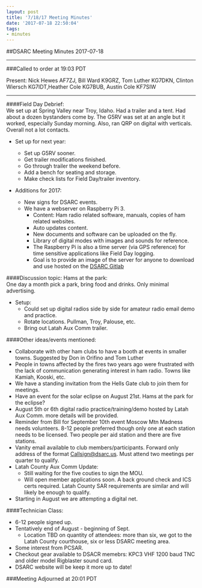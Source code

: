 ```yaml
---
layout: post
title: '7/18/17 Meeting Minutes'
date: '2017-07-18 22:50:04'
tags:
- minutes
---
```



##DSARC Meeting Minutes 2017-07-18

---

###Called to order at 19:03 PDT

Present: Nick Hewes AF7ZJ, Bill Ward K9GRZ, Tom Luther KG7DKN, Clinton Wiersch KG7IDT,Heather Cole KG7BUB, Austin Cole KF7SIW

---

####Field Day Debrief:  
We set up at Spring Valley near Troy, Idaho. Had a trailer and a tent. Had about a dozen bystanders come by. The G5RV was set at an angle but it worked, especially Sunday morning. Also, ran QRP on digital with verticals.  Overall not a lot contacts. 

* Set up for next year: 
    * Set up G5RV sooner.
    * Get trailer modifications finished. 
    * Go through trailer the weekend before.
    * Add a bench for seating and storage. 
    * Make check lists for Field Day/trailer inventory. 
    
* Additions for 2017: 
    * New signs for DSARC events. 
    * We have a webserver on Raspberry Pi 3.
        * Content: Ham radio related software, manuals, copies of ham related websites.
        * Auto updates content. 
        * New documents and software can be uploaded on the fly. 
        * Library of digital modes with images and sounds for reference. 
        * The Raspberry Pi is also a time server (via GPS reference) for time sensitive applications like Field Day logging.
        * Goal is to provide an image of the server for anyone to download and use hosted on the [DSARC Gitlab](https://gitlab.com/dsarc)

####Discussion topic: Hams at the park:  
One day a month pick a park, bring food and drinks. Only minimal advertising. 

* Setup:
    * Could set up digital radios side by side for amateur radio email demo and practice.
    * Rotate locations. Pullman, Troy, Palouse, etc. 
    * Bring out Latah Aux Comm trailer. 

####Other ideas/events mentioned:  

* Collaborate with other ham clubs to have a booth at events in smaller towns. Suggested by Don in Orifino and Tom Luther 
* People in towns affected by the fires two years ago were frustrated with the lack of communication generating interest in ham radio. Towns like Kamiah, Kooski, etc.
* We have a standing invitation from the Hells Gate club to join them for meetings.
* Have an event for the solar eclipse on August 21st. Hams at the park for the eclipse? 
* August 5th or 6th digital radio practice/training/demo hosted by Latah Aux Comm. more details will be provided.
* Reminder from Bill for September 10th event Moscow Mtn Madness needs volunteers. 8-12 people preferred though only one at each station needs to be licensed. Two people per aid station and there are five stations.
* Vanity email available to club members/participants. Forward only address of the format Callsign@dsarc.us. Must attend two meetings per quarter to qualify.
* Latah County Aux Comm Update: 
    * Still waiting for the five couties to sign the MOU. 
    * Will open member applications soon. A back ground check and ICS certs required. Latah County SAR requirements are similar and will likely be enough to qualify.
* Starting in August we are attempting a digital net.

####Technician Class:  
* 6-12 people signed up.
* Tentatively end of August - beginning of Sept.
    * Location TBD on quantity of attendees:  more than six, we got to the Latah County courthouse, six or less DSARC meeting area. 
* Some interest from PCSAR. 
* Checkout gear available to DSACR memebrs: KPC3 VHF 1200 baud TNC and older model Rigblaster sound card.
* DSARC website will be keep it more up to date!

###Meeting Adjourned at 20:01 PDT

